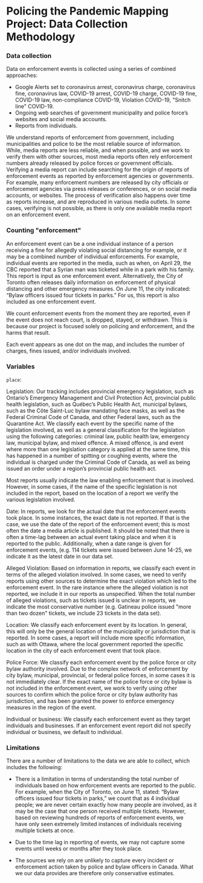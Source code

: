 # Policing the Pandemic Mapping Project: Data Collection Methodology

### Data collection
Data on enforcement events is collected using a series of combined approaches: 

- Google Alerts set to coronavirus arrest, coronavirus charge, coronavirus fine, coronavirus law, COVID-19 arrest, COVID-19 charge, COVID-19 fine, COVID-19 law, non-compliance COVID-19, Violation COVID-19, "Snitch line" COVID-19. 
- Ongoing web searches of government municipality and police force’s websites and social media accounts. 
- Reports from individuals. 

We understand reports of enforcement from government, including municipalities and police to be the most reliable source of information. While, media reports are less reliable, and when possible, and we work to verify them with other sources, most media reports often rely enforcement numbers already released by police forces or government officials. Verifying a media report can include searching for the origin of reports of enforcement events as reported by enforcement agencies or governments. For example, many enforcement numbers are released by city officials or enforcement agencies via press releases or conferences, or on social media accounts, or websites. The process of verification also happens over time as reports increase, and are reproduced in various media outlets. In some cases, verifying is not possible, as there is only one available media report on an enforcement event.

### Counting "enforcement"
An enforcement event can be a one individual instance of a person receiving a fine for allegedly violating social distancing for example, or it may be a combined number of individual enforcements. For example, individual events are reported in the media, such as when, on April 29, the CBC reported that a Syrian man was ticketed while in a park with his family. This report is input as one enforcement event. Alternatively, the City of Toronto often releases daily information on enforcement of physical distancing and other emergency measures. On June 11, the city indicated: “Bylaw officers issued four tickets in parks.” For us, this report is also included as one enforcement event. 

We count enforcement events from the moment they are reported, even if the event does not reach court, is dropped, stayed, or withdrawn. This is because our project is focused solely on policing and enforcement, and the harms that result. 

Each event appears as one dot on the map, and includes the number of charges, fines issued, and/or individuals involved. 

### Variables
```place```: 

Legislation: Our tracking includes provincial emergency legislation, such as Ontario’s Emergency Management and Civil Protection Act, provincial public health legislation, such as Québec’s Public Health Act, municipal bylaws, such as the Côte Saint-Luc bylaw mandating face masks, as well as the Federal Criminal Code of Canada, and other Federal laws, such as the Quarantine Act. We classify each event by the specific name of the legislation involved, as well as a general classification for the legislation using the following categories: criminal law, public health law, emergency law, municipal bylaw, and mixed offence. A mixed offence, is and event where more than one legislation category is applied at the same time, this has happened in a number of spitting or coughing events, where the individual is charged under the Criminal Code of Canada, as well as being issued an order under a region’s provincial public health act. 

Most reports usually indicate the law enabling enforcement that is involved. However, in some cases, if the name of the specific legislation is not included in the report, based on the location of a report we verify the various legislation involved. 

Date: In reports, we look for the actual date that the enforcement events took place. In some instances, the exact date is not reported. If that is the case, we use the date of the report of the enforcement event; this is most often the date a media article is published. It should be noted that there is often a time-lag between an actual event taking place and when it is reported to the public. Additionally, when a date range is given for enforcement events, (e.g. 114 tickets were issued between June 14-25, we indicate it as the latest date in our data set. 

Alleged Violation: Based on information in reports, we classify each event in terms of the alleged violation involved. In some cases, we need to verify reports using other sources to determine the exact violation which led to the enforcement event. In the rare instance where the alleged violation is not reported, we include it in our reports as unspecified. When the total number of alleged violations, such as tickets issued is unclear in reports, we indicate the most conservative number (e.g. Gatineau police issued "more than two dozen" tickets, we include 23 tickets in the data set). 

Location: We classify each enforcement event by its location. In general, this will only be the general location of the municipality or jurisdiction that is reported. In some cases, a report will include more specific information, such as with Ottawa, where the local government reported the specific location in the city of each enforcement event that took place. 

Police Force: We classify each enforcement event by the police force or city bylaw authority involved. Due to the complex network of enforcement by city bylaw, municipal, provincial, or federal police forces, in some cases it is not immediately clear. If the exact name of the police force or city bylaw is not included in the enforcement event, we work to verify using other sources to confirm which the police force or city bylaw authority has jurisdiction, and has been granted the power to enforce emergency measures in the region of the event. 

Individual or business: We classify each enforcement event as they target individuals and businesses. If an enforcement event report did not specify individual or business, we default to individual. 

### Limitations 
There are a number of limitations to the data we are able to collect, which includes the following: 

- There is a limitation in terms of understanding the total number of individuals based on how enforcement events are reported to the public. For example, when the City of Toronto, on June 11, stated: “Bylaw officers issued four tickets in parks,” we count that as 4 individual people; we are never certain exactly how many people are involved, as it may be the case that one person received multiple tickets. However, based on reviewing hundreds of reports of enforcement events, we have only seen extremely limited instances of individuals receiving multiple tickets at once. 

- Due to the time lag in reporting of events, we may not capture some events until weeks or months after they took place. 

- The sources we rely on are unlikely to capture every incident or enforcement action taken by police and bylaw officers in Canada. What we our data provides are therefore only conservative estimates.
